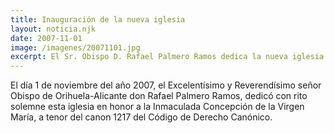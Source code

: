 ```yaml
---
title: Inauguración de la nueva iglesia
layout: noticia.njk
date: 2007-11-01
image: /imagenes/20071101.jpg
excerpt: El Sr. Obispo D. Rafael Palmero Ramos dedica la nueva iglesia del Monasterio
---
```


El día 1 de noviembre del año 2007, el Excelentísimo y Reverendísimo señor Obispo de Orihuela-Alicante don Rafael Palmero Ramos, dedicó con rito solemne esta iglesia en honor a la Inmaculada Concepción de la Virgen María, a tenor del canon 1217 del Código de Derecho Canónico.

